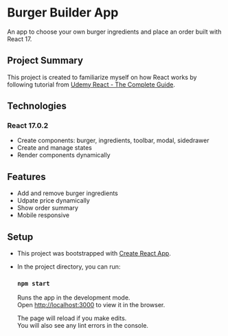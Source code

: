 # Burger Builder App
An app to choose your own burger ingredients and place an order built with React 17.

## Project Summary
This project is created to familiarize myself on how React works by following tutorial from [Udemy React - The Complete Guide](https://www.udemy.com/course/react-the-complete-guide-incl-redux/).

## Technologies
### React 17.0.2
- Create components: burger, ingredients, toolbar, modal, sidedrawer
- Create and manage states 
- Render components dynamically 

## Features
- Add and remove burger ingredients 
- Udpate price dynamically 
- Show order summary 
- Mobile responsive 

## Setup
- This project was bootstrapped with [Create React App](https://github.com/facebook/create-react-app).

- In the project directory, you can run:

    ### `npm start`

    Runs the app in the development mode.\
    Open [http://localhost:3000](http://localhost:3000) to view it in the browser.

    The page will reload if you make edits.\
    You will also see any lint errors in the console.
